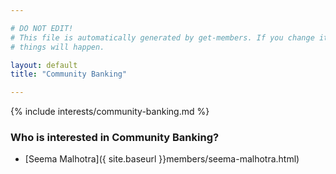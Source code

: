 ```yaml
---

# DO NOT EDIT!
# This file is automatically generated by get-members. If you change it, bad
# things will happen.

layout: default
title: "Community Banking"

---
```


{% include interests/community-banking.md %}

### Who is interested in Community Banking?


* [Seema Malhotra]({ site.baseurl }}members/seema-malhotra.html)
